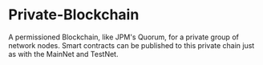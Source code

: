# Private-Blockchain
A permissioned Blockchain, like JPM's Quorum, for a private group of network nodes. Smart contracts can be published to this private chain just as with the MainNet and TestNet.
